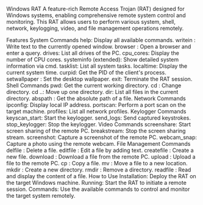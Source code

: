 Windows RAT
A feature-rich Remote Access Trojan (RAT) designed for Windows systems, enabling comprehensive remote system control and monitoring. This RAT allows users to perform various system, shell, network, keylogging, video, and file management operations remotely.

Features
System Commands
help: Display all available commands.
writein <text>: Write text to the currently opened window.
browser <query>: Open a browser and enter a query.
drives: List all drives of the PC.
cpu_cores: Display the number of CPU cores.
systeminfo (extended): Show detailed system information via cmd.
tasklist: List all system tasks.
localtime: Display the current system time.
curpid: Get the PID of the client's process.
setwallpaper <path>: Set the desktop wallpaper.
exit: Terminate the RAT session.
Shell Commands
pwd: Get the current working directory.
cd <directory>: Change directory.
cd ..: Move up one directory.
dir: List all files in the current directory.
abspath <file>: Get the absolute path of a file.
Network Commands
ipconfig: Display local IP address.
portscan: Perform a port scan on the target machine.
profiles: List all network profiles.
Keylogger Commands
keyscan_start: Start the keylogger.
send_logs: Send captured keystrokes.
stop_keylogger: Stop the keylogger.
Video Commands
screenshare: Start screen sharing of the remote PC.
breakstream: Stop the screen sharing stream.
screenshot: Capture a screenshot of the remote PC.
webcam_snap: Capture a photo using the remote webcam.
File Management Commands
delfile <file>: Delete a file.
editfile <file> <text>: Edit a file by adding text.
createfile <file>: Create a new file.
download <file> <homedir>: Download a file from the remote PC.
upload <file> <path>: Upload a file to the remote PC.
cp <file1> <file2>: Copy a file.
mv <file> <path>: Move a file to a new location.
mkdir <dirname>: Create a new directory.
rmdir <dirname>: Remove a directory.
readfile <file>: Read and display the content of a file.
How to Use
Installation: Deploy the RAT on the target Windows machine.
Running: Start the RAT to initiate a remote session.
Commands: Use the available commands to control and monitor the target system remotely.
